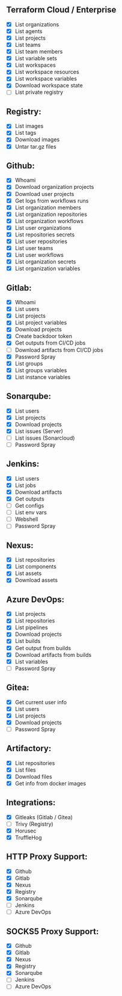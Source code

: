 ## Terraform Cloud / Enterprise
* [x] List organizations
* [x] List agents
* [x] List projects
* [x] List teams
* [x] List team members
* [x] List variable sets
* [x] List workspaces
* [x] List workspace resources
* [x] List workspace variables
* [x] Download workspace state
* [ ] List private registry

## Registry:
* [x] List images
* [x] List tags
* [x] Download images
* [x] Untar tar.gz files

## Github:
* [x] Whoami
* [x] Download organization projects
* [x] Download user projects
* [x] Get logs from workflows runs
* [x] List organization members
* [x] List organization repositories
* [x] List organization workflows
* [x] List user organizations
* [x] List repositories secrets
* [x] List user repositories 
* [x] List user teams
* [x] List user workflows 
* [x] List organization secrets
* [x] List organization variables

## Gitlab:
* [x] Whoami
* [x] List users
* [x] List projects
* [x] List project variables
* [x] Download projects
* [x] Create backdoor token
* [x] Get outputs from CI/CD jobs
* [ ] Download artifacts from CI/CD jobs
* [X] Password Spray
* [X] List groups
* [X] List groups variables
* [X] List instance variables

## Sonarqube:
* [x] List users
* [x] List projects
* [x] Download projects
* [x] List issues (Server)
* [ ] List issues (Sonarcloud)
* [ ] Password Spray
  
## Jenkins:
* [x] List users
* [x] List jobs
* [x] Download artifacts
* [x] Get outputs
* [ ] Get configs
* [ ] List env vars
* [ ] Webshell
* [ ] Password Spray
  
## Nexus:
* [x] List repositories
* [x] List components
* [x] List assets
* [x] Download assets

## Azure DevOps:
* [x] List projects
* [x] List repositories
* [x] List pipelines
* [x] Download projects
* [x] List builds
* [x] Get output from builds
* [x] Download artifacts from builds
* [x] List variables
* [ ] Password Spray
  
## Gitea:
* [x] Get current user info
* [x] List users
* [x] List projects
* [x] Download projects
* [ ] Password Spray

## Artifactory:
* [x] List repositories
* [x] List files
* [x] Download files
* [x] Get info from docker images

## Integrations:
* [x] Gitleaks (Gitlab / Gitea)
* [ ] Trivy (Registry)
* [x] Horusec
* [x] TruffleHog

## HTTP Proxy Support:
* [x] Github
* [x] Gitlab
* [x] Nexus
* [x] Registry
* [x] Sonarqube
* [ ] Jenkins
* [ ] Azure DevOps

## SOCKS5 Proxy Support:
* [x] Github
* [x] Gitlab
* [x] Nexus
* [x] Registry
* [x] Sonarqube
* [ ] Jenkins
* [ ] Azure DevOps